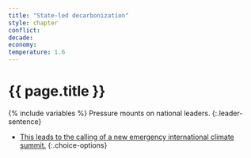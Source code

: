 ```yaml
---
title: "State-led decarbonization"
style: chapter
conflict: 
decade: 
economy: 
temperature: 1.6
---
```


<h1>{{ page.title }}</h1>

{% include variables %}
Pressure mounts on national leaders. 
{:.leader-sentence}

- [This leads to the calling of a new emergency international climate summit.](chapter_emissions-accounting-argument.html)
{:.choice-options}
